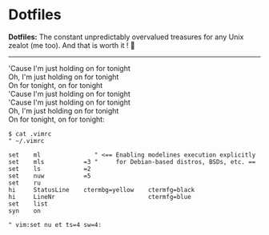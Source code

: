 # Dotfiles

**Dotfiles:** The constant unpredictably overvalued treasures for any Unix zealot (me too). And that is worth it ! :blue_heart:

---

'Cause I'm just holding on for tonight
<br />Oh, I'm just holding on for tonight
<br />On for tonight, on for tonight
<br />'Cause I'm just holding on for tonight
<br />'Cause I'm just holding on for tonight
<br />Oh, I'm just holding on for tonight
<br />On for tonight, on for tonight:

```
$ cat .vimrc
" ~/.vimrc

set    ml               " <== Enabling modelines execution explicitly
set    mls           =3 "     for Debian-based distros, BSDs, etc. ==
set    ls            =2
set    nuw           =5
set    ru
hi     StatusLine    ctermbg=yellow    ctermfg=black
hi     LineNr                          ctermfg=blue
set    list
syn    on

" vim:set nu et ts=4 sw=4:
```
